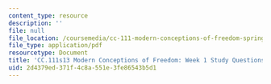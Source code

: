 ```yaml
---
content_type: resource
description: ''
file: null
file_location: /coursemedia/cc-111-modern-conceptions-of-freedom-spring-2013/2d4379ed371f4c8a551e3fe86543b5d1_MITCC_111F12_Week1Ques.pdf
file_type: application/pdf
resourcetype: Document
title: 'CC.111s13 Modern Conceptions of Freedom: Week 1 Study Questions'
uid: 2d4379ed-371f-4c8a-551e-3fe86543b5d1
---
```

